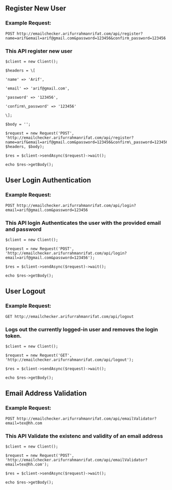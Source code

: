 ## Register New User

### Example Request:
```
POST http://emailchecker.arifurrahmanrifat.com/api/register?name=arif&email=arif@gmail.com&password=123456&confirm_password=123456
```

### This API register new user

```
$client = new Client();

$headers = \[

'name' => 'Arif',

'email' => 'arif@gmail.com',

'password' => '123456',

'confirm\_password' => '123456'

\];

$body = '';

$request = new Request('POST', 'http://emailchecker.arifurrahmanrifat.com/api/register?name=arif&email=arif@gmail.com&password=123456&confirm\_password=123456', $headers, $body);

$res = $client->sendAsync($request)->wait();

echo $res->getBody();
```


## User Login Authentication

### Example Request:
```
POST http://emailchecker.arifurrahmanrifat.com/api/login?email=arif@gmail.com&password=123456
```
### This API login Authenticates the user with the provided email and password
```
$client = new Client();

$request = new Request('POST', 'http://emailchecker.arifurrahmanrifat.com/api/login?email=arif@gmail.com&password=123456');

$res = $client->sendAsync($request)->wait();

echo $res->getBody();
```


## User Logout

### Example Request:
```
GET http://emailchecker.arifurrahmanrifat.com/api/logout
```
### Logs out the currently logged-in user and removes the login token.
```
$client = new Client();

$request = new Request('GET', 'http://emailchecker.arifurrahmanrifat.com/api/logout');

$res = $client->sendAsync($request)->wait();

echo $res->getBody();
```


## Email Address Validation

### Example Request:
```
POST http://emailchecker.arifurrahmanrifat.com/api/emailValidator?email=tex@hh.com

```
### This API Validate the existenc and validity of an email address
```
$client = new Client();

$request = new Request('POST', 'http://emailchecker.arifurrahmanrifat.com/api/emailValidator?email=tex@hh.com');

$res = $client->sendAsync($request)->wait();

echo $res->getBody();
```




